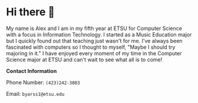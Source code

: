 # Hi there 👋
My name is Alex and I am in my fifth year at ETSU for Computer Science with a focus in Information Technology. I started as a Music Education major but I quickly found out that teaching just wasn't for me. I've always been fascinated with computers so I thought to myself, "Maybe I should try majoring in it." I have enjoyed every moment of my time in the Computer Science major at ETSU and can't wait to see what all is to come!


**Contact Information**

Phone Number: ```(423)242-3803```

Email: ```byarss1@etsu.edu```
